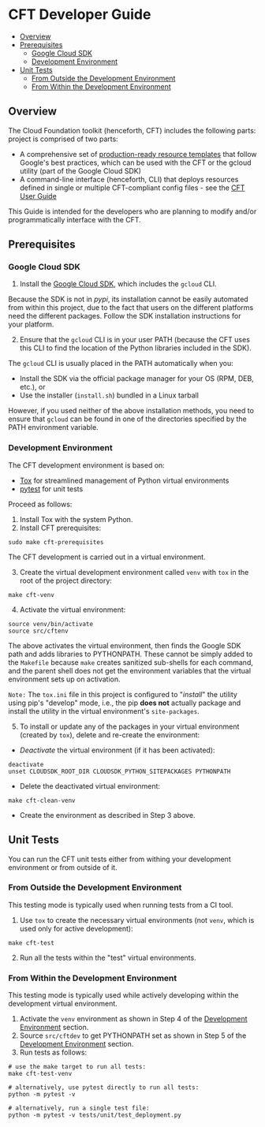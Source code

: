 # CFT Developer Guide

<!-- TOC -->

- [Overview](#overview)
- [Prerequisites](#prerequisites)
    - [Google Cloud SDK](#google-cloud-sdk)
    - [Development Environment](#development-environment)
- [Unit Tests](#unit-tests)
    - [From Outside the Development Environment](#from-outside-the-development-environment)
    - [From Within the Development Environment](#from-within-the-development-environment)

<!-- /TOC -->

## Overview

The Cloud Foundation toolkit (henceforth, CFT) includes the following parts:
project is comprised of two parts:

- A comprehensive set of [production-ready resource templates](../templates/README.md)
  that follow Google's best practices, which can be used with the CFT or the
  gcloud utility (part of the Google Cloud SDK)
- A command-line interface (henceforth, CLI) that deploys resources defined in
  single or multiple CFT-compliant config files - see the
  [CFT User Guide](userguide.md)

This Guide is intended for the developers who are planning to modify and/or
programmatically interface with the CFT.

## Prerequisites

### Google Cloud SDK

1. Install the [Google Cloud SDK](https://cloud.google.com/sdk/), which
   includes the `gcloud` CLI.

Because the SDK is not in *pypi*, its installation cannot be easily
automated from within this project, due to the fact that users on the different
platforms need the different packages. Follow the SDK installation instructions
for your platform.

2. Ensure that the `gcloud` CLI is in your user PATH (because the CFT uses
   this CLI to find the location of the Python libraries included in the SDK).

The `gcloud` CLI is usually placed in the PATH automatically when you:

- Install the SDK via the official package manager for your OS (RPM, DEB,
  etc.), or
- Use the installer (`install.sh`) bundled in a Linux tarball

However, if you used neither of the above installation methods, you need to
ensure that `gcloud` can be found in one of the directories specified by the
PATH environment variable.

### Development Environment

The CFT development environment is based on:

- [Tox](https://tox.readthedocs.io/en/latest/index.html) for streamlined
  management of Python virtual environments
- [pytest](https://docs.pytest.org/en/latest/contents.html) for unit tests

Proceed as follows:

1. Install Tox with the system Python.
2. Install CFT prerequisites:

```shell
sudo make cft-prerequisites
```

The CFT development is carried out in a virtual environment.

3. Create the virtual development environment called `venv` with `tox` in
   the root of the project directory:

```shell
make cft-venv
```

4. Activate the virtual environment:

```shell
source venv/bin/activate
source src/cftenv
```

The above activates the virtual environment, then finds the Google SDK path
and adds libraries to PYTHONPATH. These cannot be simply added to the
`Makefile` because `make` creates sanitized sub-shells for each command, and
the parent shell does not get the environment variables that the virtual
environment sets up on activation.

`Note:` The `tox.ini` file in this project is configured to
"*install*" the utility using pip's "develop" mode, i.e., the pip **does not**
actually package and install the utility in the virtual environment's
`site-packages`.

5. To install or update any of the packages in your virtual environment
   (created by `tox`), delete and re-create the environment:

- *Deactivate* the virtual environment (if it has been activated):

```shell
deactivate
unset CLOUDSDK_ROOT_DIR CLOUDSDK_PYTHON_SITEPACKAGES PYTHONPATH
```

- Delete the deactivated virtual environment:

```shell
make cft-clean-venv
```

- Create the environment as described in Step 3 above.

## Unit Tests

You can run the CFT unit tests either from withing your development
environment or from outside of it.

### From Outside the Development Environment

This testing mode is typically used when running tests from a CI tool.

1. Use `tox` to create the necessary virtual environments (not `venv`, which
   is used only for active development):

```shell
make cft-test
```

2. Run all the tests within the "test" virtual environments.

### From Within the Development Environment

This testing mode is typically used while actively developing within the
development virtual environment.

1. Activate the `venv` environment as shown in Step 4 of the
   [Development Environment](#development-environment) section.
2. Source `src/cftdev` to get PYTHONPATH set as shown in Step 5 of the
   [Development Environment](#development-environment) section.
3. Run tests as follows:

```shell
# use the make target to run all tests:
make cft-test-venv

# alternatively, use pytest directly to run all tests:
python -m pytest -v

# alternatively, run a single test file:
python -m pytest -v tests/unit/test_deployment.py
```